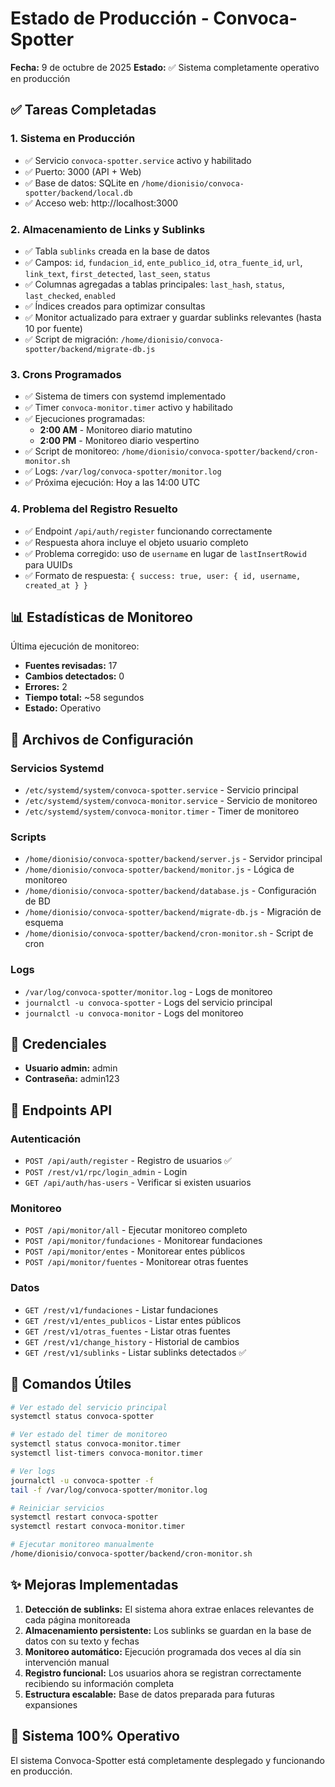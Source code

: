 # Estado de Producción - Convoca-Spotter

**Fecha:** 9 de octubre de 2025
**Estado:** ✅ Sistema completamente operativo en producción

## ✅ Tareas Completadas

### 1. Sistema en Producción
- ✅ Servicio `convoca-spotter.service` activo y habilitado
- ✅ Puerto: 3000 (API + Web)
- ✅ Base de datos: SQLite en `/home/dionisio/convoca-spotter/backend/local.db`
- ✅ Acceso web: http://localhost:3000

### 2. Almacenamiento de Links y Sublinks
- ✅ Tabla `sublinks` creada en la base de datos
- ✅ Campos: `id`, `fundacion_id`, `ente_publico_id`, `otra_fuente_id`, `url`, `link_text`, `first_detected`, `last_seen`, `status`
- ✅ Columnas agregadas a tablas principales: `last_hash`, `status`, `last_checked`, `enabled`
- ✅ Índices creados para optimizar consultas
- ✅ Monitor actualizado para extraer y guardar sublinks relevantes (hasta 10 por fuente)
- ✅ Script de migración: `/home/dionisio/convoca-spotter/backend/migrate-db.js`

### 3. Crons Programados
- ✅ Sistema de timers con systemd implementado
- ✅ Timer `convoca-monitor.timer` activo y habilitado
- ✅ Ejecuciones programadas:
  - **2:00 AM** - Monitoreo diario matutino
  - **2:00 PM** - Monitoreo diario vespertino
- ✅ Script de monitoreo: `/home/dionisio/convoca-spotter/backend/cron-monitor.sh`
- ✅ Logs: `/var/log/convoca-spotter/monitor.log`
- ✅ Próxima ejecución: Hoy a las 14:00 UTC

### 4. Problema del Registro Resuelto
- ✅ Endpoint `/api/auth/register` funcionando correctamente
- ✅ Respuesta ahora incluye el objeto usuario completo
- ✅ Problema corregido: uso de `username` en lugar de `lastInsertRowid` para UUIDs
- ✅ Formato de respuesta: `{ success: true, user: { id, username, created_at } }`

## 📊 Estadísticas de Monitoreo

Última ejecución de monitoreo:
- **Fuentes revisadas:** 17
- **Cambios detectados:** 0
- **Errores:** 2
- **Tiempo total:** ~58 segundos
- **Estado:** Operativo

## 🔧 Archivos de Configuración

### Servicios Systemd
- `/etc/systemd/system/convoca-spotter.service` - Servicio principal
- `/etc/systemd/system/convoca-monitor.service` - Servicio de monitoreo
- `/etc/systemd/system/convoca-monitor.timer` - Timer de monitoreo

### Scripts
- `/home/dionisio/convoca-spotter/backend/server.js` - Servidor principal
- `/home/dionisio/convoca-spotter/backend/monitor.js` - Lógica de monitoreo
- `/home/dionisio/convoca-spotter/backend/database.js` - Configuración de BD
- `/home/dionisio/convoca-spotter/backend/migrate-db.js` - Migración de esquema
- `/home/dionisio/convoca-spotter/backend/cron-monitor.sh` - Script de cron

### Logs
- `/var/log/convoca-spotter/monitor.log` - Logs de monitoreo
- `journalctl -u convoca-spotter` - Logs del servicio principal
- `journalctl -u convoca-monitor` - Logs del monitoreo

## 🔐 Credenciales

- **Usuario admin:** admin
- **Contraseña:** admin123

## 📝 Endpoints API

### Autenticación
- `POST /api/auth/register` - Registro de usuarios ✅
- `POST /rest/v1/rpc/login_admin` - Login
- `GET /api/auth/has-users` - Verificar si existen usuarios

### Monitoreo
- `POST /api/monitor/all` - Ejecutar monitoreo completo
- `POST /api/monitor/fundaciones` - Monitorear fundaciones
- `POST /api/monitor/entes` - Monitorear entes públicos
- `POST /api/monitor/fuentes` - Monitorear otras fuentes

### Datos
- `GET /rest/v1/fundaciones` - Listar fundaciones
- `GET /rest/v1/entes_publicos` - Listar entes públicos
- `GET /rest/v1/otras_fuentes` - Listar otras fuentes
- `GET /rest/v1/change_history` - Historial de cambios
- `GET /rest/v1/sublinks` - Listar sublinks detectados ✅

## 🎯 Comandos Útiles

```bash
# Ver estado del servicio principal
systemctl status convoca-spotter

# Ver estado del timer de monitoreo
systemctl status convoca-monitor.timer
systemctl list-timers convoca-monitor.timer

# Ver logs
journalctl -u convoca-spotter -f
tail -f /var/log/convoca-spotter/monitor.log

# Reiniciar servicios
systemctl restart convoca-spotter
systemctl restart convoca-monitor.timer

# Ejecutar monitoreo manualmente
/home/dionisio/convoca-spotter/backend/cron-monitor.sh
```

## ✨ Mejoras Implementadas

1. **Detección de sublinks:** El sistema ahora extrae enlaces relevantes de cada página monitoreada
2. **Almacenamiento persistente:** Los sublinks se guardan en la base de datos con su texto y fechas
3. **Monitoreo automático:** Ejecución programada dos veces al día sin intervención manual
4. **Registro funcional:** Los usuarios ahora se registran correctamente recibiendo su información completa
5. **Estructura escalable:** Base de datos preparada para futuras expansiones

## 🚀 Sistema 100% Operativo

El sistema Convoca-Spotter está completamente desplegado y funcionando en producción.
